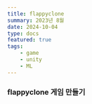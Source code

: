 ```yaml
---
title: flappyclone
summary: 2023년 8월
date: 2024-10-04
type: docs
featured: true
tags: 
    - game
    - unity
    - ML
---
```


### flappyclone 게임 만들기